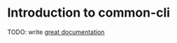 # Introduction to common-cli

TODO: write [great documentation](http://jacobian.org/writing/great-documentation/what-to-write/)
